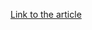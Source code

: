 [Link to the article](https://blogs.juniper.net/en-us/security/freshly-disclosed-vulnerability-cve-2021-20090-exploited-in-the-wild)
